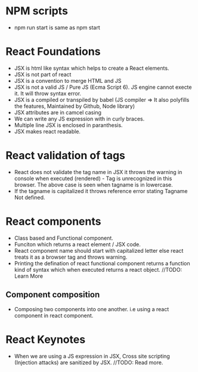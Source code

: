 # NPM scripts
- npm run start is same as npm start

# React Foundations

- JSX is html like syntax which helps to create a React elements.
- JSX is not part of react 
- JSX is a convention to merge HTML and JS
- JSX is not a valid JS / Pure JS (Ecma Script 6). JS engine cannot execte it. It will throw syntax error.
- JSX is a compiled or transpiled by babel (JS compiler => It also polyfills the features, Maintained by Github, Node library)
- JSX attributes are in camcel casing
- We can write any JS expression with in curly braces.
- Multiple line JSX is enclosed in paranthesis.
- JSX makes react readable.


# React validation of tags

- React does not validate the tag name in JSX it throws the warning in console when executed (rendered) - Tag <TagValue> is unrecognized in this browser. 
The above case is seen when tagname is in lowercase.
- If the tagname is capitalized it throws reference error stating Tagname Not defined.

# React components

- Class based and Functional component.
- Funciton which returns a react element / JSX code.
- React component name should start with capitalized letter else react treats it as a browser tag and throws warning.
- Printing the defination of react functional component returns a function kind of syntax which when executed returns a react object. //TODO: Learn More

## Component composition

- Composing two components into one another. i.e using a react component in react component.

# React Keynotes

- When we are using a JS expression in JSX, Cross site scripting (Injection attacks) are sanitized by JSX. //TODO: Read more.